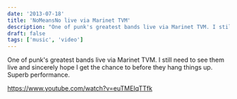 ```yaml
---
date: '2013-07-18'
title: 'NoMeansNo live via Marinet TVM'
description: "One of punk's greatest bands live via Marinet TVM. I still need to see them live and sincerely hope I get the chance to before they hang things up. Superb performance."
draft: false
tags: ['music', 'video']
---
```


One of punk's greatest bands live via Marinet TVM. I still need to see them live and sincerely hope I get the chance to before they hang things up. Superb performance.<!-- excerpt -->

<https://www.youtube.com/watch?v=euTMEIqTTfk>
